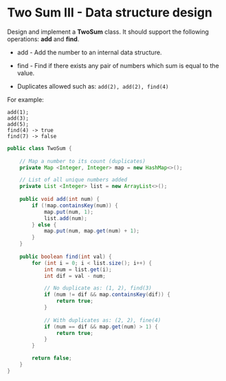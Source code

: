 # Two Sum III - Data structure design

Design and implement a **TwoSum** class. It should support the following operations: **add** and **find**.

- add - Add the number to an internal data structure.

- find - Find if there exists any pair of numbers which sum is equal to the value.


- Duplicates allowed such as: `add(2), add(2), find(4)`

For example:
```
add(1); 
add(3); 
add(5);
find(4) -> true
find(7) -> false
```

```java
public class TwoSum {
    
    // Map a number to its count (duplicates)
    private Map <Integer, Integer> map = new HashMap<>();

    // List of all unique numbers added
    private List <Integer> list = new ArrayList<>();
    
    public void add(int num) {
        if (!map.containsKey(num)) {
            map.put(num, 1);
            list.add(num);
        } else {
            map.put(num, map.get(num) + 1);
        }
    }
    
    public boolean find(int val) {
        for (int i = 0; i < list.size(); i++) {
            int num = list.get(i);
            int dif = val - num;

            // No duplicate as: (1, 2), find(3)
            if (num != dif && map.containsKey(dif)) {
                return true;
            }
            
            // With duplicates as: (2, 2), fine(4)
            if (num == dif && map.get(num) > 1) {
                return true;
            }
        }

        return false;
    }
}
```